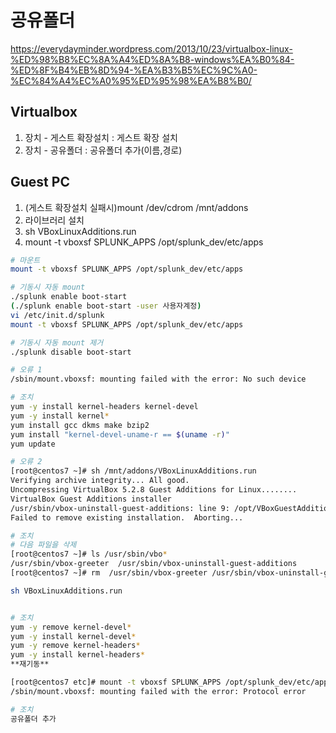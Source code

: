 # 공유폴더

<https://everydayminder.wordpress.com/2013/10/23/virtualbox-linux-%ED%98%B8%EC%8A%A4%ED%8A%B8-windows%EA%B0%84-%ED%8F%B4%EB%8D%94-%EA%B3%B5%EC%9C%A0-%EC%84%A4%EC%A0%95%ED%95%98%EA%B8%B0/>

## Virtualbox

1. 장치 - 게스트 확장설치 : 게스트 확장 설치
2. 장치 - 공유폴더 : 공유폴더 추가(이름,경로)

## Guest PC

1. (게스트 확장설치 실패시)mount /dev/cdrom /mnt/addons
2. 라이브러리 설치
3. sh VBoxLinuxAdditions.run
4. mount -t vboxsf SPLUNK_APPS /opt/splunk_dev/etc/apps

```bash
# 마운트
mount -t vboxsf SPLUNK_APPS /opt/splunk_dev/etc/apps
```

```bash
# 기동시 자동 mount
./splunk enable boot-start
(./splunk enable boot-start -user 사용자계정)
vi /etc/init.d/splunk
mount -t vboxsf SPLUNK_APPS /opt/splunk_dev/etc/apps

# 기동시 자동 mount 제거
./splunk disable boot-start
```

```bash
# 오류 1
/sbin/mount.vboxsf: mounting failed with the error: No such device

# 조치
yum -y install kernel-headers kernel-devel
yum -y install kernel*
yum install gcc dkms make bzip2
yum install "kernel-devel-uname-r == $(uname -r)"
yum update
```

```bash
# 오류 2
[root@centos7 ~]# sh /mnt/addons/VBoxLinuxAdditions.run
Verifying archive integrity... All good.
Uncompressing VirtualBox 5.2.8 Guest Additions for Linux........
VirtualBox Guest Additions installer
/usr/sbin/vbox-uninstall-guest-additions: line 9: /opt/VBoxGuestAdditions-5.2.2/uninstall.sh: 그런 파일이나 디렉터리가 없습니다
Failed to remove existing installation.  Aborting...

# 조치
# 다음 파일을 삭제
[root@centos7 ~]# ls /usr/sbin/vbo*
/usr/sbin/vbox-greeter  /usr/sbin/vbox-uninstall-guest-additions
[root@centos7 ~]# rm  /usr/sbin/vbox-greeter /usr/sbin/vbox-uninstall-guest-additions

sh VBoxLinuxAdditions.run
```

```bash

# 조치
yum -y remove kernel-devel*
yum -y install kernel-devel*
yum -y remove kernel-headers*
yum -y install kernel-headers*
**재기동**
```

```bash
[root@centos7 etc]# mount -t vboxsf SPLUNK_APPS /opt/splunk_dev/etc/apps
/sbin/mount.vboxsf: mounting failed with the error: Protocol error

# 조치
공유폴더 추가
```